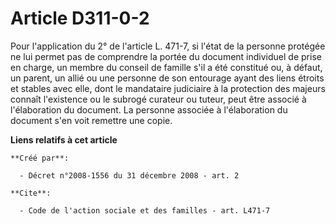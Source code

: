 # Article D311-0-2

Pour l'application du 2° de l'article L. 471-7, si l'état de la personne protégée ne lui permet pas de comprendre la portée
du document individuel de prise en charge, un membre du conseil de famille s'il a été constitué ou, à défaut, un parent, un
allié ou une personne de son entourage ayant des liens étroits et stables avec elle, dont le mandataire judiciaire à la
protection des majeurs connaît l'existence ou le subrogé curateur ou tuteur, peut être associé à l'élaboration du document.
La personne associée à l'élaboration du document s'en voit remettre une copie.

**Liens relatifs à cet article**

	**Créé par**:

	  - Décret n°2008-1556 du 31 décembre 2008 - art. 2

	**Cite**:

	  - Code de l'action sociale et des familles - art. L471-7
